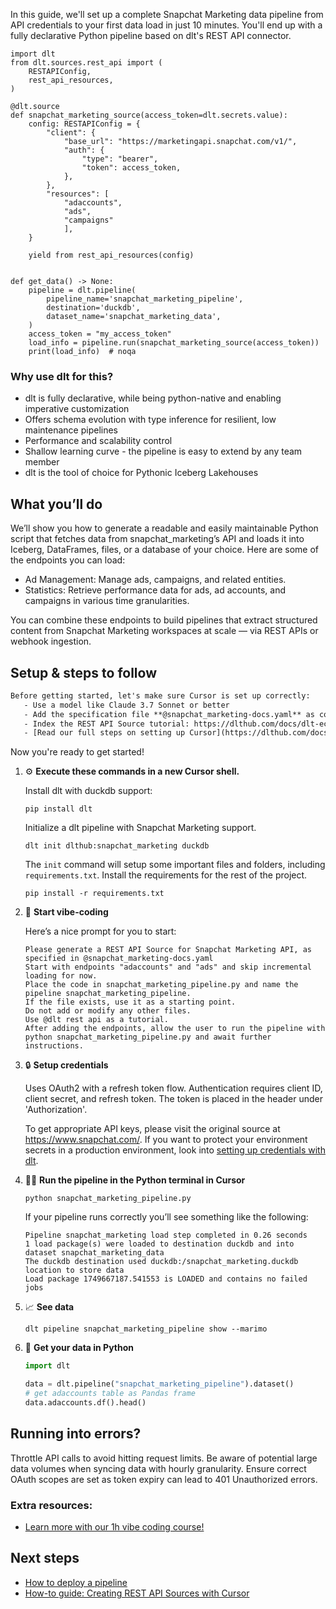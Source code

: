 In this guide, we'll set up a complete Snapchat Marketing data pipeline from API credentials to your first data load in just 10 minutes. You'll end up with a fully declarative Python pipeline based on dlt's REST API connector.

```python-outcome
import dlt
from dlt.sources.rest_api import (
    RESTAPIConfig,
    rest_api_resources,
)

@dlt.source
def snapchat_marketing_source(access_token=dlt.secrets.value):
    config: RESTAPIConfig = {
        "client": {
            "base_url": "https://marketingapi.snapchat.com/v1/",
            "auth": {
                "type": "bearer",
                "token": access_token,
            },
        },
        "resources": [
            "adaccounts",
            "ads",
            "campaigns"
            ],
    }

    yield from rest_api_resources(config)


def get_data() -> None:
    pipeline = dlt.pipeline(
        pipeline_name='snapchat_marketing_pipeline',
        destination='duckdb',
        dataset_name='snapchat_marketing_data', 
    )
    access_token = "my_access_token"
    load_info = pipeline.run(snapchat_marketing_source(access_token))
    print(load_info)  # noqa
```

### Why use dlt for this?

- dlt is fully declarative, while being python-native and enabling imperative customization
- Offers schema evolution with type inference for resilient, low maintenance pipelines
- Performance and scalability control
- Shallow learning curve - the pipeline is easy to extend by any team member
- dlt is the tool of choice for Pythonic Iceberg Lakehouses

## What you’ll do

We’ll show you how to generate a readable and easily maintainable Python script that fetches data from snapchat_marketing’s API and loads it into Iceberg, DataFrames, files, or a database of your choice. Here are some of the endpoints you can load:

- Ad Management: Manage ads, campaigns, and related entities.
- Statistics: Retrieve performance data for ads, ad accounts, and campaigns in various time granularities.

You can combine these endpoints to build pipelines that extract structured content from Snapchat Marketing workspaces at scale — via REST APIs or webhook ingestion.

## Setup & steps to follow

```default
Before getting started, let's make sure Cursor is set up correctly:
   - Use a model like Claude 3.7 Sonnet or better
   - Add the specification file **@snapchat_marketing-docs.yaml** as context
   - Index the REST API Source tutorial: https://dlthub.com/docs/dlt-ecosystem/verified-sources/rest_api/ and add it to context as **@dlt rest api**
   - [Read our full steps on setting up Cursor](https://dlthub.com/docs/dlt-ecosystem/llm-tooling/cursor-restapi#23-configuring-cursor-with-documentation)
```

Now you're ready to get started! 

1. ⚙️ **Execute these commands in a new Cursor shell.**
    
    Install dlt with duckdb support:
    ```shell
    pip install dlt
    ```

    Initialize a dlt pipeline with Snapchat Marketing support.
    ```shell
    dlt init dlthub:snapchat_marketing duckdb
    ```

    The `init` command will setup some important files and folders, including `requirements.txt`. Install the requirements for the rest of the project.
    ```shell
    pip install -r requirements.txt
    ```
    
2. 🤠 **Start vibe-coding**
    
    Here’s a nice prompt for you to start: 
    
    ```prompt
    Please generate a REST API Source for Snapchat Marketing API, as specified in @snapchat_marketing-docs.yaml 
    Start with endpoints "adaccounts" and "ads" and skip incremental loading for now. 
    Place the code in snapchat_marketing_pipeline.py and name the pipeline snapchat_marketing_pipeline. 
    If the file exists, use it as a starting point. 
    Do not add or modify any other files. 
    Use @dlt rest api as a tutorial. 
    After adding the endpoints, allow the user to run the pipeline with python snapchat_marketing_pipeline.py and await further instructions.
    ```

    
3. 🔒 **Setup credentials** 
    
    Uses OAuth2 with a refresh token flow. Authentication requires client ID, client secret, and refresh token. The token is placed in the header under 'Authorization'.
    
    To get appropriate API keys, please visit the original source at https://www.snapchat.com/.
    If you want to protect your environment secrets in a production environment, look into [setting up credentials with dlt](https://dlthub.com/docs/walkthroughs/add_credentials).
    
4. 🏃‍♀️ **Run the pipeline in the Python terminal in Cursor**
    
    ```shell
    python snapchat_marketing_pipeline.py
    ```
    
    If your pipeline runs correctly you’ll see something like the following:
    
    ```shell
    Pipeline snapchat_marketing load step completed in 0.26 seconds
    1 load package(s) were loaded to destination duckdb and into dataset snapchat_marketing_data
    The duckdb destination used duckdb:/snapchat_marketing.duckdb location to store data
    Load package 1749667187.541553 is LOADED and contains no failed jobs
    ```
    
5. 📈 **See data**
    
    ```shell
    dlt pipeline snapchat_marketing_pipeline show --marimo
    ```
    
6. 🐍 **Get your data in Python**
    
    ```python
    import dlt

   data = dlt.pipeline("snapchat_marketing_pipeline").dataset()
   # get adaccounts table as Pandas frame
   data.adaccounts.df().head()
    ```

## Running into errors?

Throttle API calls to avoid hitting request limits. Be aware of potential large data volumes when syncing data with hourly granularity. Ensure correct OAuth scopes are set as token expiry can lead to 401 Unauthorized errors.

### Extra resources:

- [Learn more with our 1h vibe coding course!](https://www.youtube.com/watch?v=GGid70rnJuM)

## Next steps

- [How to deploy a pipeline](https://dlthub.com/docs/walkthroughs/deploy-a-pipeline)
- [How-to guide: Creating REST API Sources with Cursor](https://dlthub.com/docs/dlt-ecosystem/llm-tooling/cursor-restapi)